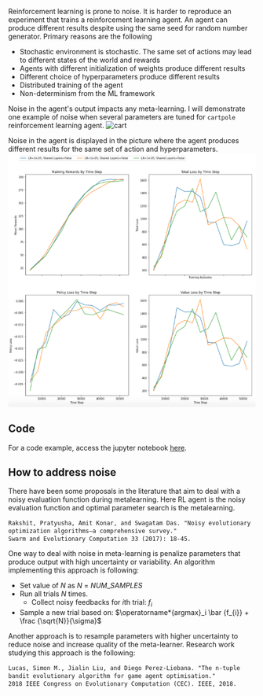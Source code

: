 Reinforcement learning is prone to noise. It is harder to reproduce an experiment that trains a reinforcement learning agent. An agent can produce different results despite using the same seed for random number generator. Primary reasons are the following  

- Stochastic environment is stochastic. The same set of actions may lead to different states of the world and rewards
- Agents with different initialization of weights produce different results
- Different choice of hyperparameters produce different results
- Distributed training of the agent
- Non-determinism from the ML framework

Noise in the agent's output impacts any meta-learning. I will demonstrate one example of noise when several parameters are tuned for `cartpole` reinforcement learning agent.
![cart](https://camo.githubusercontent.com/7089af78ce27348d2a71698b6913f7656a6713cc/68747470733a2f2f63646e2d696d616765732d312e6d656469756d2e636f6d2f6d61782f3830302f312a6f4d5367325f6d4b677541474b793143363455466c772e676966 "cart")  

Noise in the agent is displayed in the picture where the agent produces different results for the same set of action and hyperparameters. 
![rl-reward](/images/rl-rewards.png)

## Code
For a code example, access the jupyter notebook [here](https://monirzaman.github.io/blog/2020/08/19/noisy-evaluation.html). 

## How to address noise
There have been some proposals in the literature that aim to deal with a noisy evaluation function during metalearning. Here RL agent is the noisy evaluation function and optimal parameter search is the metalearning. 

```
Rakshit, Pratyusha, Amit Konar, and Swagatam Das. "Noisy evolutionary optimization algorithms–a comprehensive survey." 
Swarm and Evolutionary Computation 33 (2017): 18-45.
```
One way to deal with noise in meta-learning is penalize parameters that produce output with high uncertainty or variability. An algorithm implementing this approach is following:  

* Set value of $N$ as $N$ = $NUM\_SAMPLES$ 
* Run all trials $N$ times. 
    * Collect noisy feedbacks for $i$th trial: $f_{i}$
* Sample a new trial based on:  $\operatorname*{argmax}_i \bar {f_{i}} + \frac {\sqrt{N}}{\sigma}$

Another approach is to resample parameters with higher uncertainty to reduce noise and increase quality of the meta-learner. Research work studying this approach is the following:   
```
Lucas, Simon M., Jialin Liu, and Diego Perez-Liebana. "The n-tuple bandit evolutionary algorithm for game agent optimisation." 
2018 IEEE Congress on Evolutionary Computation (CEC). IEEE, 2018.
```


